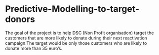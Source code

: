 # Predictive-Modelling-to-target-donors
The goal of the project is to help DSC (Non Profit organisation) target the customers that are more likely to donate during their next reactivation campaign.The target would be only those customers who are likely to donate more than 35 euro’s.
